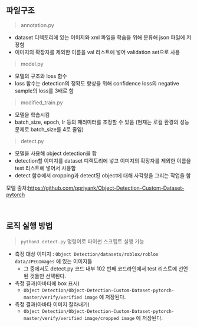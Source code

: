 ## 파일구조
> annotation.py
- dataset 디렉토리에 있는 이미지와 xml 파일을 학습을 위해 분류해 json 파일에 저장함
- 이미지의 확장자를 제외한 이름을 val 리스트에 넣어 validation set으로 사용

> model.py
- 모델의 구조와 loss 함수
- loss 함수는 detection의 정확도 향상을 위해 confidence loss의 negative sample의 loss를 3배로 함

> modified_train.py
- 모델을 학습시킴
- batch_size, epoch, lr 등의 패러미터를 조정할 수 있음 (현재는 로컬 환경의 성능 문제로 batch_size를 4로 줄임)

> detect.py
- 모델을 사용해 object detection을 함
- detection할 이미지를 dataset 디렉토리에 넣고 이미지의 확장자를 제외한 이름을 test 리스트에 넣어서 사용함
- detect 함수에서 cropping과 detect된 object에 대해 사각형을 그리는 작업을 함

모델 출처:https://github.com/ppriyank/Object-Detection-Custom-Dataset-pytorch

<br>

## 로직 실행 방법
> `python3 detect.py` 명령어로 파이썬 스크립트 실행 가능

- 측정 대상 이미지 : `Object Detection/datasets/roblox/roblox data/JPEGImages` 에 있는 이미지들
   - 그 중에서도 detect.py 코드 내부 102 번째 코드라인에서 test 리스트에 선언된 것들만 선택된다.
- 측정 결과(아바타에 box 표시)
   - `Object Detection/Object-Detection-Custom-Dataset-pytorch-master/verify/verified image` 에 저장된다.
- 측정 결과(아바타 이미지 잘라내기)
   - `Object Detection/Object-Detection-Custom-Dataset-pytorch-master/verify/verified image/cropped image` 에 저장된다.